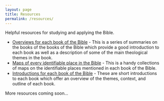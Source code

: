 ```yaml
---
layout: page
title: Resources
permalink: /resources/
---
```


Helpful resources for studying and applying the Bible.

- [Overviews for each book of the Bible](http://bibleresearch.github.io/notes) - This is a series of summaries on the books of the books of the Bible which provide a good introduction to each book as well as a description of some of the main theological themes in the book.
- [Maps of every identifiable place in the Bible](http://www.openbible.info/geo/) - This is a handy collections of maps on the identifiable places mentioned in each book of the Bible.
- [Introductions for each book of the Bible](https://www.gty.org/library/bible-introductions/MSB01/) - These are short introductions to each book which offer an overview of the themes, context, and outline of each book.

More resources coming soon...
